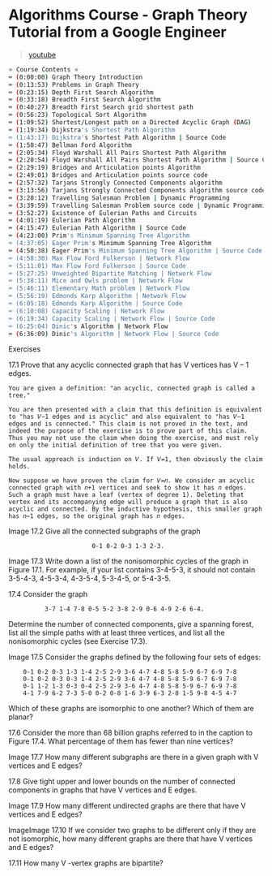 # Algorithms Course - Graph Theory Tutorial from a Google Engineer
> [youtube](https://www.youtube.com/watch?v=09_LlHjoEiY)

```bash
⭐️ Course Contents ⭐️
⌨️ (0:00:00) Graph Theory Introduction
⌨️ (0:13:53) Problems in Graph Theory
⌨️ (0:23:15) Depth First Search Algorithm
⌨️ (0:33:18) Breadth First Search Algorithm
⌨️ (0:40:27) Breadth First Search grid shortest path
⌨️ (0:56:23) Topological Sort Algorithm
⌨️ (1:09:52) Shortest/Longest path on a Directed Acyclic Graph (DAG)
⌨️ (1:19:34) Dijkstra's Shortest Path Algorithm
⌨️ (1:43:17) Dijkstra's Shortest Path Algorithm | Source Code
⌨️ (1:50:47) Bellman Ford Algorithm
⌨️ (2:05:34) Floyd Warshall All Pairs Shortest Path Algorithm
⌨️ (2:20:54) Floyd Warshall All Pairs Shortest Path Algorithm | Source Code
⌨️ (2:29:19) Bridges and Articulation points Algorithm
⌨️ (2:49:01) Bridges and Articulation points source code
⌨️ (2:57:32) Tarjans Strongly Connected Components algorithm
⌨️ (3:13:56) Tarjans Strongly Connected Components algorithm source code
⌨️ (3:20:12) Travelling Salesman Problem | Dynamic Programming
⌨️ (3:39:59) Travelling Salesman Problem source code | Dynamic Programming
⌨️ (3:52:27) Existence of Eulerian Paths and Circuits
⌨️ (4:01:19) Eulerian Path Algorithm
⌨️ (4:15:47) Eulerian Path Algorithm | Source Code
⌨️ (4:23:00) Prim's Minimum Spanning Tree Algorithm
⌨️ (4:37:05) Eager Prim's Minimum Spanning Tree Algorithm
⌨️ (4:50:38) Eager Prim's Minimum Spanning Tree Algorithm | Source Code
⌨️ (4:58:30) Max Flow Ford Fulkerson | Network Flow
⌨️ (5:11:01) Max Flow Ford Fulkerson | Source Code
⌨️ (5:27:25) Unweighted Bipartite Matching | Network Flow
⌨️ (5:38:11) Mice and Owls problem | Network Flow
⌨️ (5:46:11) Elementary Math problem | Network Flow
⌨️ (5:56:19) Edmonds Karp Algorithm | Network Flow
⌨️ (6:05:18) Edmonds Karp Algorithm | Source Code
⌨️ (6:10:08) Capacity Scaling | Network Flow
⌨️ (6:19:34) Capacity Scaling | Network Flow | Source Code
⌨️ (6:25:04) Dinic's Algorithm | Network Flow
⌨️ (6:36:09) Dinic's Algorithm | Network Flow | Source Code
```

Exercises

17.1 Prove that any acyclic connected graph that has V vertices has V – 1 edges.
```
You are given a definition: "an acyclic, connected graph is called a tree."

You are then presented with a claim that this definition is equivalent to "has 𝑉−1 edges and is acyclic" and also equivalent to "has 𝑉−1 edges and is connected." This claim is not proved in the text, and indeed the purpose of the exercise is to prove part of this claim. Thus you may not use the claim when doing the exercise, and must rely on only the initial definition of tree that you were given.

The usual approach is induction on 𝑉. If 𝑉=1, then obviously the claim holds.

Now suppose we have proven the claim for 𝑉=𝑛. We consider an acyclic connected graph with 𝑛+1 vertices and seek to show it has 𝑛 edges. Such a graph must have a leaf (vertex of degree 1). Deleting that vertex and its accompanying edge will produce a graph that is also acyclic and connected. By the inductive hypothesis, this smaller graph has 𝑛−1 edges, so the original graph has 𝑛 edges.
```

Image 17.2 Give all the connected subgraphs of the graph

                           0-1 0-2 0-3 1-3 2-3.

Image 17.3 Write down a list of the nonisomorphic cycles of the graph in Figure 17.1. For example, if your list contains 3-4-5-3, it should not contain 3-5-4-3, 4-5-3-4, 4-3-5-4, 5-3-4-5, or 5-4-3-5.


17.4 Consider the graph

              3-7 1-4 7-8 0-5 5-2 3-8 2-9 0-6 4-9 2-6 6-4.
Determine the number of connected components, give a spanning forest, list all the simple paths with at least three vertices, and list all the nonisomorphic cycles (see Exercise 17.3).


Image 17.5 Consider the graphs defined by the following four sets of edges:

        0-1 0-2 0-3 1-3 1-4 2-5 2-9 3-6 4-7 4-8 5-8 5-9 6-7 6-9 7-8
        0-1 0-2 0-3 0-3 1-4 2-5 2-9 3-6 4-7 4-8 5-8 5-9 6-7 6-9 7-8
        0-1 1-2 1-3 0-3 0-4 2-5 2-9 3-6 4-7 4-8 5-8 5-9 6-7 6-9 7-8
        4-1 7-9 6-2 7-3 5-0 0-2 0-8 1-6 3-9 6-3 2-8 1-5 9-8 4-5 4-7
Which of these graphs are isomorphic to one another? Which of them are planar?


17.6 Consider the more than 68 billion graphs referred to in the caption to Figure 17.4. What percentage of them has fewer than nine vertices?


Image 17.7 How many different subgraphs are there in a given graph with V vertices and E edges?


17.8 Give tight upper and lower bounds on the number of connected components in graphs that have V vertices and E edges.


Image 17.9 How many different undirected graphs are there that have V vertices and E edges?


ImageImage 17.10 If we consider two graphs to be different only if they are not isomorphic, how many different graphs are there that have V vertices and E edges?


17.11 How many V -vertex graphs are bipartite?
